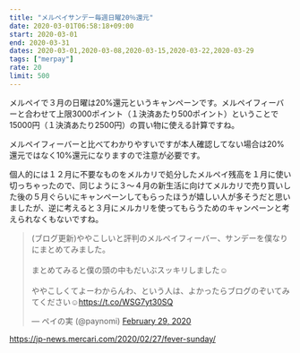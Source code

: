 ```yaml
---
title: "メルペイサンデー毎週日曜20％還元"
date: 2020-03-01T06:58:18+09:00
start: 2020-03-01
end: 2020-03-31
dates: 2020-03-01,2020-03-08,2020-03-15,2020-03-22,2020-03-29
tags: ["merpay"]
rate: 20
limit: 500
---
```


メルペイで３月の日曜は20%還元というキャンペーンです。メルペイフィーバーと合わせて上限3000ポイント（１決済あたり500ポイント）ということで15000円（１決済あたり2500円）の買い物に使える計算ですね。

メルペイフィーバーと比べてわかりやすいですが本人確認してない場合は20%還元ではなく10%還元になりますので注意が必要です。

個人的には１２月に不要なものをメルカリで処分したメルペイ残高を１月に使い切っちゃったので、同じように３〜４月の新生活に向けてメルカリで売り買いした後の５月ぐらいにキャンペーンしてもらったほうが嬉しい人が多そうだと思いましたが、逆に考えると３月にメルカリを使ってもらうためのキャンペーンと考えられなくもないですね。

<blockquote class="twitter-tweet"><p lang="ja" dir="ltr">(ブログ更新)ややこしいと評判のメルペイフィーバー、サンデーを僕なりにまとめてみました。<br><br>まとめてみると僕の頭の中もだいぶスッキリしました☺️<br><br>ややこしくてよーわからんわ、という人は、よかったらブログのぞいてみてください☺️<a href="https://t.co/WSG7yt30SQ">https://t.co/WSG7yt30SQ</a></p>&mdash; ペイの実 (@paynomi) <a href="https://twitter.com/paynomi/status/1233806877663719424?ref_src=twsrc%5Etfw">February 29, 2020</a></blockquote> <script async src="https://platform.twitter.com/widgets.js" charset="utf-8"></script>

https://jp-news.mercari.com/2020/02/27/fever-sunday/
